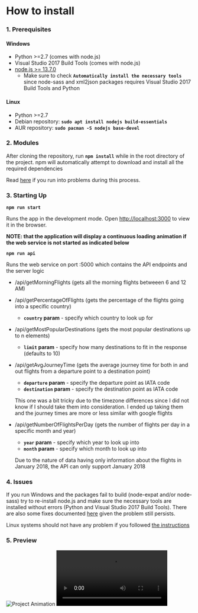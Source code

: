 # How to install

### 1. Prerequisites
#### Windows
- Python >=2.7 (comes with node.js)
- Visual Studio 2017 Build Tools (comes with node.js)
- [node.js >= 13.7.0](https://nodejs.org/en/)
  - Make sure to check **`Automatically install the necessary tools`** since node-sass and xml2json packages requires Visual Studio 2017 Build Tools and Python
#### Linux
- Python >=2.7
- Debian repository: **`sudo apt install nodejs build-essentials`**
- AUR repository: **`sudo pacman -S nodejs base-devel`**

### 2. Modules

After cloning the repository, run **`npm install`** while in the root directory of the project. npm will automatically attempt to download and install all the required dependencies

Read [here](https://github.com/rdneagu/fs-a2-react#4-issues) if you run into problems during this process.

### 3. Starting Up

**`npm run start`**

Runs the app in the development mode.
Open [http://localhost:3000](http://localhost:3000) to view it in the browser.

**NOTE: that the application will display a continuous loading animation if the web service is not started as indicated below**

**`npm run api`**

Runs the web service on port :5000 which contains the API endpoints and the server logic
- /api/getMorningFlights (gets all the morning flights betweeen 6 and 12 AM)
- /api/getPercentageOfFlights (gets the percentage of the flights going into a specific country)
  - **`country` param** - specify which country to look up for
- /api/getMostPopularDestinations (gets the most popular destinations up to n elements)
  - **`limit` param** - specify how many destinations to fit in the response (defaults to 10)
- /api/getAvgJourneyTime (gets the average journey time for both in and out flights from a departure point to a destination point)
  - **`departure` param**   - specify the departure point as IATA code
  - **`destination` param** - specify the destination point as IATA code
  
  This one was a bit tricky due to the timezone differences since I did not know if I should take them into consideration. I ended up taking them and the journey times are more or less similar with google flights
- /api/getNumberOfFlightsPerDay (gets the number of flights per day in a specific month and year)
  - **`year` param**  - specify which year to look up into
  - **`month` param** - specify which month to look up into
  
  Due to the nature of data having only information about the flights in January 2018, the API can only support January 2018

### 4. Issues

If you run Windows and the packages fail to build (node-expat and/or node-sass) try to re-install node.js and make sure the necessary tools are installed without errors (Python and Visual Studio 2017 Build Tools). There are also some fixes documented [here](https://github.com/astro/node-expat/blob/master/README.md#windows) given the problem still persists.

Linux systems should not have any problem if you followed [the instructions](https://github.com/rdneagu/fs-a2-react#1-prerequisites)

### 5. Preview

![Project Animation](https://media.giphy.com/media/dUefio9NY26Kw05Ecr/giphy.gif)
![Project Animation](https://i.imgur.com/ikrgQqI.mp4)
